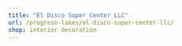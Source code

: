 ```yaml
---
title: "El Disco Super Center LLC"
url: /progreso-lakes/el-disco-super-center-llc/
shop: interior decoration
---
```

